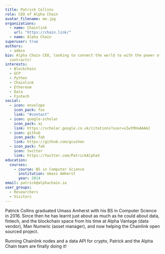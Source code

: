 ```yaml
---
title: Patrick Collins
role: CEO of Alpha Chain
avatar_filename: me.jpg
organizations:
  - name: Chainlink
    url: "https://chain.link/"
  - name: Alpha Chain
superuser: true
authors:
  - admin
bio: Alpha Chain CEO, looking to connect the world to with the power of smart
  contracts!
interests:
  - Blockchain
  - GCP
  - Python
  - Chainlink
  - Ethereum
  - Data
  - Fintech
social:
  - icon: envelope
    icon_pack: fas
    link: "#contact"
  - icon: google-scholar
    icon_pack: ai
    link: https://scholar.google.co.uk/citations?user=sIwtMXoAAAAJ
  - icon: github
    icon_pack: fab
    link: https://github.com/gcushen
  - icon_pack: fab
    icon: twitter
    link: https://twitter.com/PatrickAlphaV
education:
  courses:
    - course: BS in Computer Science
      institution: Umass Amherst
      year: 2014
email: patrick@alphachain.io
user_groups:
  - Researchers
  - Visitors
---
```

Patrick Collins graduated Umass Amherst with his BS in Computer Science in 2016. Since then he has learnt just about as much as he could about data, fintech, and the blockchain space from his time at Alpha Vantage (data vendor), Man Numeric (asset manager), and now helping the Chainlink open sourced project. 

Running Chainlink nodes and a data API for crypto, Patrick and the Alpha Chain team are finally doing it!